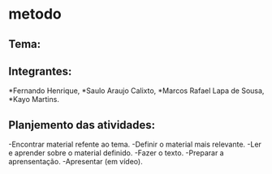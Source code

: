 # metodo

## Tema:

## Integrantes:
  *Fernando Henrique,
  *Saulo Araujo Calixto,
  *Marcos Rafael Lapa de Sousa,
  *Kayo Martins.
  
  ## Planjemento das atividades:
  -Encontrar material refente ao tema.
  -Definir o material mais relevante.
  -Ler e aprender sobre o material definido.
  -Fazer o texto.
  -Preparar a aprensentação.
  -Apresentar (em vídeo).
